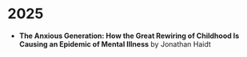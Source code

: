 # 2025

* **The Anxious Generation: How the Great Rewiring of Childhood Is Causing an Epidemic of Mental Illness** by Jonathan Haidt
